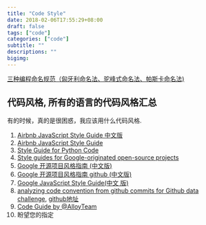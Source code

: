 ```yaml
---
title: "Code Style"
date: 2018-02-06T17:55:29+08:00
draft: false
tags: ["code"]
categories: ["code"]
subtitle: ""
descriptions: ""
bigimg:
---
```


[三种编程命名规范（匈牙利命名法、驼峰式命名法、帕斯卡命名法)](http://blog.csdn.net/f_zyj/article/details/51510085)



## 代码风格, 所有的语言的代码风格汇总

有的时候，真的是很困惑，我应该用什么代码风格.

  1. [Airbnb JavaScript Style Guide 中文版](https://github.com/sivan/javascript-style-guide/blob/master/es5/README.md)
  4. [Airbnb JavaScript Style Guide](https://github.com/airbnb/javascript)
  5. [Style Guide for Python Code](https://www.python.org/dev/peps/pep-0008/)
  6. [Style guides for Google-originated open-source projects](https://github.com/google/styleguide)
  5. [Google 开源项目风格指南 (中文版)](http://zh-google-styleguide.readthedocs.io/en/latest/)
  6. [Google 开源项目风格指南 github (中文版)](https://github.com/zh-google-styleguide/zh-google-styleguide)
  7. [Google JavaScript Style Guide(中文 版)](http://bq69.com/blog/articles/script/868/google-javascript-style-guide.html)
  8. [analyzing code convention from github commits for Github data challenge](http://sideeffect.kr/popularconvention/), [github地址](https://github.com/outsideris/popularconvention/)
  9. [Code Guide by @AlloyTeam](http://alloyteam.github.io/CodeGuide/#js-variable-naming)
  10. 盼望您的指定